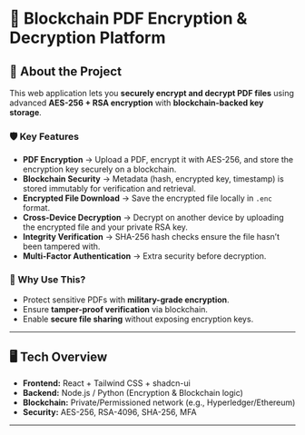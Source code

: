 # 🔐 Blockchain PDF Encryption & Decryption Platform

## 📖 About the Project
This web application lets you **securely encrypt and decrypt PDF files** using advanced **AES-256 + RSA encryption** with **blockchain-backed key storage**.

### 🛡 Key Features
- **PDF Encryption** → Upload a PDF, encrypt it with AES-256, and store the encryption key securely on a blockchain.
- **Blockchain Security** → Metadata (hash, encrypted key, timestamp) is stored immutably for verification and retrieval.
- **Encrypted File Download** → Save the encrypted file locally in `.enc` format.
- **Cross-Device Decryption** → Decrypt on another device by uploading the encrypted file and your private RSA key.
- **Integrity Verification** → SHA-256 hash checks ensure the file hasn’t been tampered with.
- **Multi-Factor Authentication** → Extra security before decryption.

### 🎯 Why Use This?
- Protect sensitive PDFs with **military-grade encryption**.
- Ensure **tamper-proof verification** via blockchain.
- Enable **secure file sharing** without exposing encryption keys.

---

## 🖥 Tech Overview
- **Frontend:** React + Tailwind CSS + shadcn-ui
- **Backend:** Node.js / Python (Encryption & Blockchain logic)
- **Blockchain:** Private/Permissioned network (e.g., Hyperledger/Ethereum)
- **Security:** AES-256, RSA-4096, SHA-256, MFA

---
